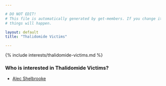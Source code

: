 ```yaml
---

# DO NOT EDIT!
# This file is automatically generated by get-members. If you change it, bad
# things will happen.

layout: default
title: "Thalidomide Victims"

---
```


{% include interests/thalidomide-victims.md %}

### Who is interested in Thalidomide Victims?


* [Alec Shelbrooke](/members/alec-shelbrooke.html)
